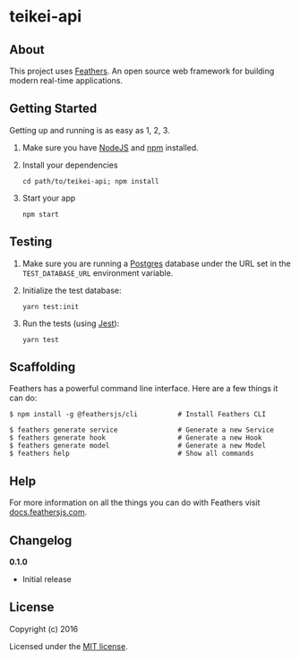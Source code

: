 # teikei-api

>

## About

This project uses [Feathers](http://feathersjs.com). An open source web framework for building modern real-time applications.

## Getting Started

Getting up and running is as easy as 1, 2, 3.

1.  Make sure you have [NodeJS](https://nodejs.org/) and [npm](https://www.npmjs.com/) installed.
2.  Install your dependencies

    ```
    cd path/to/teikei-api; npm install
    ```

3.  Start your app

    ```
    npm start
    ```

## Testing

1.  Make sure you are running a [Postgres](https://www.postgresql.org/) database under the URL set in the `TEST_DATABASE_URL` environment variable.
2.  Initialize the test database:

    ```
    yarn test:init
    ```

3.  Run the tests (using [Jest](https://jestjs.io/)):

    ```
    yarn test
    ```

## Scaffolding

Feathers has a powerful command line interface. Here are a few things it can do:

```
$ npm install -g @feathersjs/cli          # Install Feathers CLI

$ feathers generate service               # Generate a new Service
$ feathers generate hook                  # Generate a new Hook
$ feathers generate model                 # Generate a new Model
$ feathers help                           # Show all commands
```

## Help

For more information on all the things you can do with Feathers visit [docs.feathersjs.com](http://docs.feathersjs.com).

## Changelog

**0.1.0**

- Initial release

## License

Copyright (c) 2016

Licensed under the [MIT license](LICENSE).
